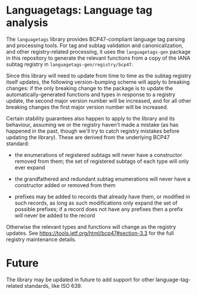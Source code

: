 # Languagetags: Language tag analysis

The `languagetags` library provides BCP47-compliant language tag
parsing and processing tools. For tag and subtag validation and
canonicalization, and other registry-related processing, it uses the
`languagetags-gen` package in this repository to generate the relevant
functions from a copy of the IANA subtag registry in
`languagetags-gen/registry/bcp47`.

Since this library will need to update from time to time as the subtag
registry itself updates, the following version-bumping scheme will
apply to breaking changes: if the only breaking change to the package
is to update the automatically-generated functions and types in
response to a registry update, the second major version number will be
increased, and for all other breaking changes the first major version
number will be increased.

Certain stability guarantees also happen to apply to the library and
its behaviour, assuming we or the registry haven't made a mistake (as
has happened in the past, though we'll try to catch registry mistakes
before updating the library). These are derived from the underlying
BCP47 standard:

- the enumerations of registered subtags will never have a constructor
  removed from them; the set of registered subtags of each type will
  only ever expand

- the grandfathered and redundant subtag enumerations will never have
  a constructor added or removed from them

- prefixes may be added to records that already have them, or modified
  in such records, as long as such modifications only expand the set
  of possible prefixes; if a record does not have any prefixes then a
  prefix will never be added to the record

Otherwise the relevant types and functions will change as the registry
updates. See <https://tools.ietf.org/html/bcp47#section-3.3> for the
full registry maintenance details.

# Future

The library may be updated in future to add support for other
language-tag-related standards, like ISO 639.
